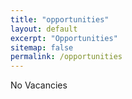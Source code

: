 ```yaml
---
title: "opportunities"
layout: default
excerpt: "Opportunities"
sitemap: false
permalink: /opportunities
---
```


No Vacancies